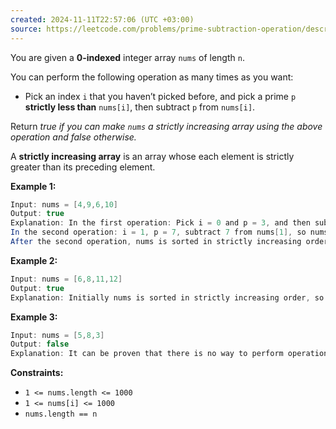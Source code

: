 ```yaml
---
created: 2024-11-11T22:57:06 (UTC +03:00)
source: https://leetcode.com/problems/prime-subtraction-operation/description/?envType=daily-question&envId=2024-11-11
---
```

You are given a **0-indexed** integer array `nums` of length `n`.

You can perform the following operation as many times as you want:

-   Pick an index `i` that you haven’t picked before, and pick a prime `p` **strictly less than** `nums[i]`, then subtract `p` from `nums[i]`.

Return _true if you can make `nums` a strictly increasing array using the above operation and false otherwise._

A **strictly increasing array** is an array whose each element is strictly greater than its preceding element.


**Example 1:**

``` Java
Input: nums = [4,9,6,10]
Output: true
Explanation: In the first operation: Pick i = 0 and p = 3, and then subtract 3 from nums[0], so that nums becomes [1,9,6,10].
In the second operation: i = 1, p = 7, subtract 7 from nums[1], so nums becomes equal to [1,2,6,10].
After the second operation, nums is sorted in strictly increasing order, so the answer is true.
```


**Example 2:**

``` Java
Input: nums = [6,8,11,12]
Output: true
Explanation: Initially nums is sorted in strictly increasing order, so we don't need to make any operations.
```


**Example 3:**

``` Java
Input: nums = [5,8,3]
Output: false
Explanation: It can be proven that there is no way to perform operations to make nums sorted in strictly increasing order, so the answer is false.
```


**Constraints:**

-   `1 <= nums.length <= 1000`
-   `1 <= nums[i] <= 1000`
-   `nums.length == n`

